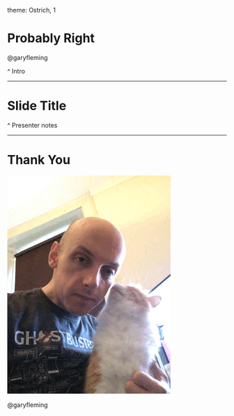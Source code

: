 theme: Ostrich, 1

# Probably Right

@garyfleming

^ Intro

---

# Slide Title

^ Presenter notes

---

# Thank You

![inline](images/cat3.gif)

@garyfleming
